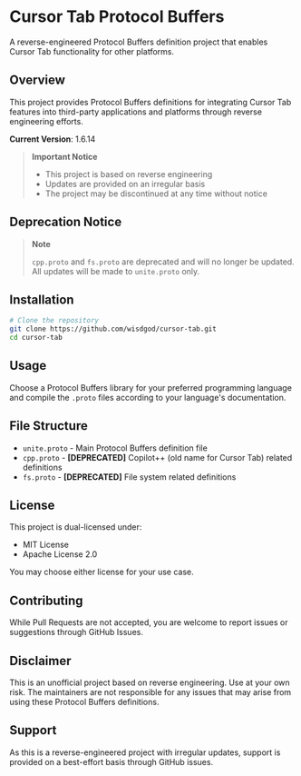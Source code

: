 # Cursor Tab Protocol Buffers

A reverse-engineered Protocol Buffers definition project that enables Cursor Tab functionality for other platforms.

## Overview

This project provides Protocol Buffers definitions for integrating Cursor Tab features into third-party applications and platforms through reverse engineering efforts.

**Current Version**: 1.6.14

> **Important Notice**
> 
> - This project is based on reverse engineering
> - Updates are provided on an irregular basis
> - The project may be discontinued at any time without notice

## Deprecation Notice

> **Note**
> 
> `cpp.proto` and `fs.proto` are deprecated and will no longer be updated. All updates will be made to `unite.proto` only.

## Installation

```bash
# Clone the repository
git clone https://github.com/wisdgod/cursor-tab.git
cd cursor-tab
```

## Usage

Choose a Protocol Buffers library for your preferred programming language and compile the `.proto` files according to your language's documentation.

## File Structure

- `unite.proto` - Main Protocol Buffers definition file
- `cpp.proto` - **[DEPRECATED]** Copilot++ (old name for Cursor Tab) related definitions
- `fs.proto` - **[DEPRECATED]** File system related definitions

## License

This project is dual-licensed under:

- MIT License
- Apache License 2.0

You may choose either license for your use case.

## Contributing

While Pull Requests are not accepted, you are welcome to report issues or suggestions through GitHub Issues.

## Disclaimer

This is an unofficial project based on reverse engineering. Use at your own risk. The maintainers are not responsible for any issues that may arise from using these Protocol Buffers definitions.

## Support

As this is a reverse-engineered project with irregular updates, support is provided on a best-effort basis through GitHub issues.

